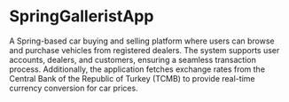 # SpringGalleristApp

A Spring-based car buying and selling platform where users can browse and purchase vehicles from registered dealers. The system supports user accounts, dealers, and customers, ensuring a seamless transaction process. Additionally, the application fetches exchange rates from the Central Bank of the Republic of Turkey (TCMB) to provide real-time currency conversion for car prices.
